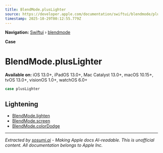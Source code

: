 ```yaml
---
title: BlendMode.plusLighter
source: https://developer.apple.com/documentation/swiftui/blendmode/pluslighter
timestamp: 2025-10-29T00:12:55.779Z
---
```


**Navigation:** [Swiftui](/documentation/swiftui) › [blendmode](/documentation/swiftui/blendmode)

**Case**

# BlendMode.plusLighter

**Available on:** iOS 13.0+, iPadOS 13.0+, Mac Catalyst 13.0+, macOS 10.15+, tvOS 13.0+, visionOS 1.0+, watchOS 6.0+

```swift
case plusLighter
```

## Lightening

- [BlendMode.lighten](/documentation/swiftui/blendmode/lighten)
- [BlendMode.screen](/documentation/swiftui/blendmode/screen)
- [BlendMode.colorDodge](/documentation/swiftui/blendmode/colordodge)

---

*Extracted by [sosumi.ai](https://sosumi.ai) - Making Apple docs AI-readable.*
*This is unofficial content. All documentation belongs to Apple Inc.*
